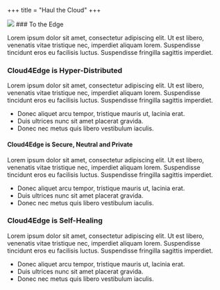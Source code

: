 +++
title = "Haul the Cloud"
+++

<img class="gener8Logo" src="/images/gener8-logo.png">
### To the Edge

Lorem ipsum dolor sit amet, consectetur adipiscing elit. Ut est libero, venenatis vitae tristique nec, imperdiet aliquam lorem. Suspendisse tincidunt eros eu facilisis luctus. Suspendisse fringilla sagittis imperdiet.

### Cloud4Edge is Hyper-Distributed

Lorem ipsum dolor sit amet, consectetur adipiscing elit. Ut est libero, venenatis vitae tristique nec, imperdiet aliquam lorem. Suspendisse tincidunt eros eu facilisis luctus. Suspendisse fringilla sagittis imperdiet.

* Donec aliquet arcu tempor, tristique mauris ut, lacinia erat.
* Duis ultrices nunc sit amet placerat gravida.
* Donec nec metus quis libero vestibulum iaculis.

#### Cloud4Edge is Secure, Neutral and Private

Lorem ipsum dolor sit amet, consectetur adipiscing elit. Ut est libero, venenatis vitae tristique nec, imperdiet aliquam lorem. Suspendisse tincidunt eros eu facilisis luctus. Suspendisse fringilla sagittis imperdiet.

* Donec aliquet arcu tempor, tristique mauris ut, lacinia erat.
* Duis ultrices nunc sit amet placerat gravida.
* Donec nec metus quis libero vestibulum iaculis.

### Cloud4Edge is Self-Healing

Lorem ipsum dolor sit amet, consectetur adipiscing elit. Ut est libero, venenatis vitae tristique nec, imperdiet aliquam lorem. Suspendisse tincidunt eros eu facilisis luctus. Suspendisse fringilla sagittis imperdiet.

* Donec aliquet arcu tempor, tristique mauris ut, lacinia erat.
* Duis ultrices nunc sit amet placerat gravida.
* Donec nec metus quis libero vestibulum iaculis.